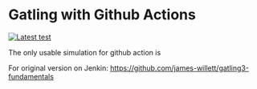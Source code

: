 Gatling with Github Actions
=========================
[![Latest test](https://github.com/JulienBouchardIT/gatling3-fundamentals/actions/workflows/main.yml/badge.svg)](https://github.com/JulienBouchardIT/gatling3-fundamentals/actions/workflows/main.yml)

The only usable simulation for github action is 

For original version on Jenkin:
https://github.com/james-willett/gatling3-fundamentals